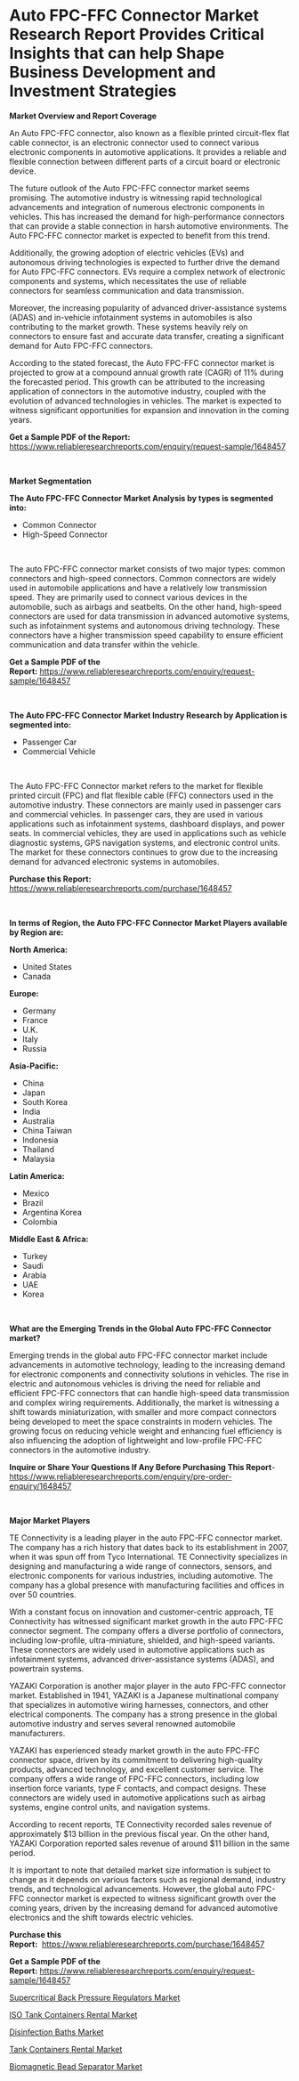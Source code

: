 <p><h1>Auto FPC-FFC Connector Market Research Report Provides Critical Insights that can help Shape Business Development and Investment Strategies</h1></p><p><strong>Market Overview and Report Coverage</strong></p>
<p><p>An Auto FPC-FFC connector, also known as a flexible printed circuit-flex flat cable connector, is an electronic connector used to connect various electronic components in automotive applications. It provides a reliable and flexible connection between different parts of a circuit board or electronic device.</p><p>The future outlook of the Auto FPC-FFC connector market seems promising. The automotive industry is witnessing rapid technological advancements and integration of numerous electronic components in vehicles. This has increased the demand for high-performance connectors that can provide a stable connection in harsh automotive environments. The Auto FPC-FFC connector market is expected to benefit from this trend.</p><p>Additionally, the growing adoption of electric vehicles (EVs) and autonomous driving technologies is expected to further drive the demand for Auto FPC-FFC connectors. EVs require a complex network of electronic components and systems, which necessitates the use of reliable connectors for seamless communication and data transmission.</p><p>Moreover, the increasing popularity of advanced driver-assistance systems (ADAS) and in-vehicle infotainment systems in automobiles is also contributing to the market growth. These systems heavily rely on connectors to ensure fast and accurate data transfer, creating a significant demand for Auto FPC-FFC connectors.</p><p>According to the stated forecast, the Auto FPC-FFC connector market is projected to grow at a compound annual growth rate (CAGR) of 11% during the forecasted period. This growth can be attributed to the increasing application of connectors in the automotive industry, coupled with the evolution of advanced technologies in vehicles. The market is expected to witness significant opportunities for expansion and innovation in the coming years.</p></p>
<p><strong>Get a Sample PDF of the Report:</strong> <a href="https://www.reliableresearchreports.com/enquiry/request-sample/1648457">https://www.reliableresearchreports.com/enquiry/request-sample/1648457</a></p>
<p>&nbsp;</p>
<p><strong>Market Segmentation</strong></p>
<p><strong>The Auto FPC-FFC Connector Market Analysis by types is segmented into:</strong></p>
<p><ul><li>Common Connector</li><li>High-Speed Connector</li></ul></p>
<p>&nbsp;</p>
<p><p>The auto FPC-FFC connector market consists of two major types: common connectors and high-speed connectors. Common connectors are widely used in automobile applications and have a relatively low transmission speed. They are primarily used to connect various devices in the automobile, such as airbags and seatbelts. On the other hand, high-speed connectors are used for data transmission in advanced automotive systems, such as infotainment systems and autonomous driving technology. These connectors have a higher transmission speed capability to ensure efficient communication and data transfer within the vehicle.</p></p>
<p><strong>Get a Sample PDF of the Report:</strong>&nbsp;<a href="https://www.reliableresearchreports.com/enquiry/request-sample/1648457">https://www.reliableresearchreports.com/enquiry/request-sample/1648457</a></p>
<p>&nbsp;</p>
<p><strong>The Auto FPC-FFC Connector Market Industry Research by Application is segmented into:</strong></p>
<p><ul><li>Passenger Car</li><li>Commercial Vehicle</li></ul></p>
<p>&nbsp;</p>
<p><p>The Auto FPC-FFC Connector market refers to the market for flexible printed circuit (FPC) and flat flexible cable (FFC) connectors used in the automotive industry. These connectors are mainly used in passenger cars and commercial vehicles. In passenger cars, they are used in various applications such as infotainment systems, dashboard displays, and power seats. In commercial vehicles, they are used in applications such as vehicle diagnostic systems, GPS navigation systems, and electronic control units. The market for these connectors continues to grow due to the increasing demand for advanced electronic systems in automobiles.</p></p>
<p><strong>Purchase this Report:</strong>&nbsp; <a href="https://www.reliableresearchreports.com/purchase/1648457">https://www.reliableresearchreports.com/purchase/1648457</a></p>
<p>&nbsp;</p>
<p><strong>In terms of Region, the Auto FPC-FFC Connector Market Players available by Region are:</strong></p>
<p>
    <p> <strong> North America: </strong>
        <ul>
            <li>United States</li>
            <li>Canada</li>
        </ul>
        </p> 
    <p> <strong> Europe: </strong>
        <ul>
            <li>Germany</li>
            <li>France</li>
            <li>U.K.</li>
            <li>Italy</li>
            <li>Russia</li>
        </ul>
        </p> 
    <p> <strong> Asia-Pacific: </strong>
        <ul>
            <li>China</li>
            <li>Japan</li>
            <li>South Korea</li>
            <li>India</li>
            <li>Australia</li>
            <li>China Taiwan</li>
            <li>Indonesia</li>
            <li>Thailand</li>
            <li>Malaysia</li>
        </ul>
        </p> 
    <p> <strong> Latin America: </strong>
        <ul>
            <li>Mexico</li>
            <li>Brazil</li>
            <li>Argentina Korea</li>
            <li>Colombia</li>
        </ul>
        </p> 
    <p> <strong> Middle East & Africa: </strong>
        <ul>
            <li>Turkey</li>
            <li>Saudi</li>
            <li>Arabia</li>
            <li>UAE</li>
            <li>Korea</li>
        </ul>
    </p>
    </p>
<p>&nbsp;</p>
<p><strong>What are the Emerging Trends in the Global Auto FPC-FFC Connector market?</strong></p>
<p><p>Emerging trends in the global auto FPC-FFC connector market include advancements in automotive technology, leading to the increasing demand for electronic components and connectivity solutions in vehicles. The rise in electric and autonomous vehicles is driving the need for reliable and efficient FPC-FFC connectors that can handle high-speed data transmission and complex wiring requirements. Additionally, the market is witnessing a shift towards miniaturization, with smaller and more compact connectors being developed to meet the space constraints in modern vehicles. The growing focus on reducing vehicle weight and enhancing fuel efficiency is also influencing the adoption of lightweight and low-profile FPC-FFC connectors in the automotive industry.</p></p>
<p><strong>Inquire or Share Your Questions If Any Before Purchasing This Report</strong>- <a href="https://www.reliableresearchreports.com/enquiry/pre-order-enquiry/1648457">https://www.reliableresearchreports.com/enquiry/pre-order-enquiry/1648457</a></p>
<p>&nbsp;</p>
<p><strong>Major Market Players</strong></p>
<p><p>TE Connectivity is a leading player in the auto FPC-FFC connector market. The company has a rich history that dates back to its establishment in 2007, when it was spun off from Tyco International. TE Connectivity specializes in designing and manufacturing a wide range of connectors, sensors, and electronic components for various industries, including automotive. The company has a global presence with manufacturing facilities and offices in over 50 countries.</p><p>With a constant focus on innovation and customer-centric approach, TE Connectivity has witnessed significant market growth in the auto FPC-FFC connector segment. The company offers a diverse portfolio of connectors, including low-profile, ultra-miniature, shielded, and high-speed variants. These connectors are widely used in automotive applications such as infotainment systems, advanced driver-assistance systems (ADAS), and powertrain systems.</p><p>YAZAKI Corporation is another major player in the auto FPC-FFC connector market. Established in 1941, YAZAKI is a Japanese multinational company that specializes in automotive wiring harnesses, connectors, and other electrical components. The company has a strong presence in the global automotive industry and serves several renowned automobile manufacturers.</p><p>YAZAKI has experienced steady market growth in the auto FPC-FFC connector space, driven by its commitment to delivering high-quality products, advanced technology, and excellent customer service. The company offers a wide range of FPC-FFC connectors, including low insertion force variants, type F contacts, and compact designs. These connectors are widely used in automotive applications such as airbag systems, engine control units, and navigation systems.</p><p>According to recent reports, TE Connectivity recorded sales revenue of approximately $13 billion in the previous fiscal year. On the other hand, YAZAKI Corporation reported sales revenue of around $11 billion in the same period.</p><p>It is important to note that detailed market size information is subject to change as it depends on various factors such as regional demand, industry trends, and technological advancements. However, the global auto FPC-FFC connector market is expected to witness significant growth over the coming years, driven by the increasing demand for advanced automotive electronics and the shift towards electric vehicles.</p></p>
<p><strong>Purchase this Report:</strong>&nbsp;&nbsp;<a href="https://www.reliableresearchreports.com/purchase/1648457">https://www.reliableresearchreports.com/purchase/1648457</a></p>
<p></p>
<p><strong>Get a Sample PDF of the Report:</strong>&nbsp;<a href="https://www.reliableresearchreports.com/enquiry/request-sample/1648457">https://www.reliableresearchreports.com/enquiry/request-sample/1648457</a></p>
<p><p><a href="https://medium.com/@timothychapman46/supercritical-back-pressure-regulators-market-furnishes-information-on-market-share-market-trends-4c11d0459254">Supercritical Back Pressure Regulators Market</a></p><p><a href="https://github.com/ashepherd82/Market-Research-Report-List-1/blob/main/iso-tank-containers-rental-market.md">ISO Tank Containers Rental Market</a></p><p><a href="https://medium.com/@royross51/disinfection-baths-market-analysis-its-cagr-market-segmentation-and-global-industry-overview-eb7f006a80d5">Disinfection Baths Market</a></p><p><a href="https://github.com/castoriffic/Market-Research-Report-List-1/blob/main/tank-containers-rental-market.md">Tank Containers Rental Market</a></p><p><a href="https://www.linkedin.com/pulse/biomagnetic-bead-separator-market-size-growth-forecast-from-koufe/">Biomagnetic Bead Separator Market</a></p></p>